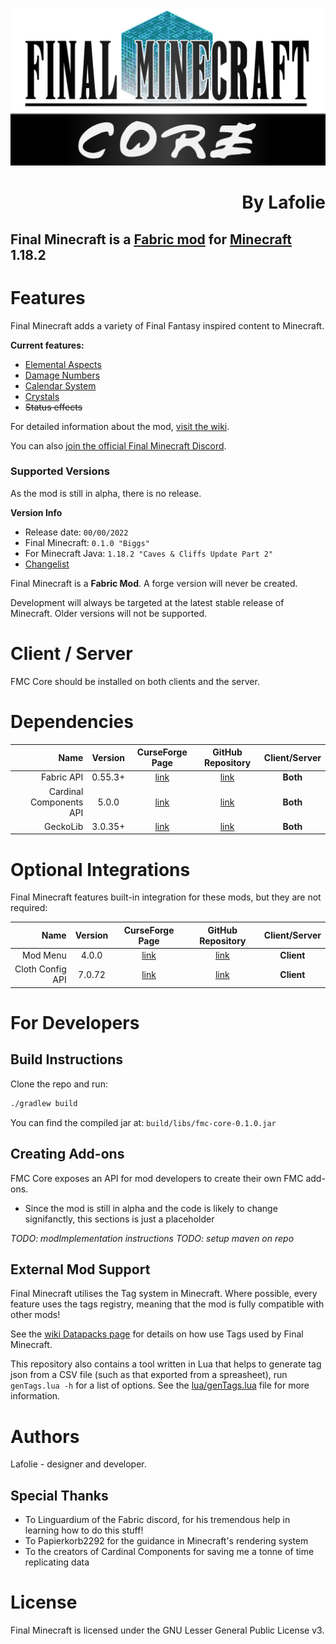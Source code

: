 ![FMC Logo](asset/fmcLogo.png "FMC Logo")
<h1 align=right> By Lafolie </h1>

## Final Minecraft is a [Fabric mod](https://www.fabricmc.net/) for [Minecraft](https://www.minecraft.net/en-us) 1.18.2



# Features

Final Minecraft adds a variety of Final Fantasy inspired content to Minecraft.

**Current features:**
* [Elemental Aspects](https://github.com/Lafolie/Final-Minecraft/wiki/Elemental-Aspects)
* [Damage Numbers](https://github.com/Lafolie/Final-Minecraft/wiki/Damage-Numbers)
* [Calendar System](#)
* [Crystals](https://github.com/Lafolie/Final-Minecraft/wiki/Crystals)
* ~~Status effects~~

For detailed information about the mod, [visit the wiki](https://github.com/Lafolie/Final-Minecraft/wiki).

You can also [join the official Final Minecraft Discord](https://discord.gg/Kv6umW2vzy).
### Supported Versions

As the mod is still in alpha, there is no release.

**Version Info**
* Release date: `00/00/2022`
* Final Minecraft: `0.1.0 "Biggs"`
* For Minecraft Java: `1.18.2 "Caves & Cliffs Update Part 2"`
* [Changelist](wiki/Version-History)

Final Minecraft is a **Fabric Mod**. A forge version will never be created.

Development will always be targeted at the latest stable release of Minecraft. Older versions will not be supported.

# Client / Server

FMC Core should be installed on both clients and the server.

# Dependencies

|                    Name | Version | CurseForge Page   | GitHub Repository | Client/Server |
|------------------------:|:-------:|:-----------------:|:-----------------:|:-------------:|
|              Fabric API | 0.55.3+ | [link][fabric_CF] | [link][fabric_GH] | **Both**      |
| Cardinal Components API | 5.0.0   | [link][cca_CF]    | [link][cca_GH]    | **Both**      |
|                GeckoLib | 3.0.35+ | [link][gecko_CF]  | [link][gecko_GH]  | **Both**      |

# Optional Integrations
Final Minecraft features built-in integration for these mods, but they are not required:

|                    Name | Version | CurseForge Page   | GitHub Repository | Client/Server |
|------------------------:|:-------:|:-----------------:|:-----------------:|:-------------:|
|                Mod Menu | 4.0.0   | [link][mm_CF]     | [link][mm_GH]     | **Client**    |
|        Cloth Config API | 7.0.72  | [link][ccfg_CF]   | [link][ccfg_GH]   | **Client**    |

# For Developers

## Build Instructions

Clone the repo and run:

```bash
./gradlew build
```

You can find the compiled jar at: `build/libs/fmc-core-0.1.0.jar`

## Creating Add-ons
FMC Core exposes an API for mod developers to create their own FMC add-ons.

* Since the mod is still in alpha and the code is likely to change signifanctly, this sections is just a placeholder

*TODO: modImplementation instructions*
*TODO: setup maven on repo*


## External Mod Support
Final Minecraft utilises the Tag system in Minecraft. Where possible, every feature uses the tags registry, meaning that the mod is fully compatible with other mods!

See the [wiki Datapacks page](https://github.com/Lafolie/Final-Minecraft/wiki/Datapacks) for details on how use Tags used by Final Minecraft.

This repository also contains a tool written in Lua that helps to generate tag json from a CSV file (such as that exported from a spreasheet), run `genTags.lua -h` for a list of options. See the [lua/genTags.lua](lua/genTags.lua) file for more information.

# Authors

Lafolie - designer and developer.

## Special Thanks
* To Linguardium of the Fabric discord, for his tremendous help in learning how to do this stuff!
* To Papierkorb2292 for the guidance in Minecraft's rendering system
* To the creators of Cardinal Components for saving me a tonne of time replicating data

# License

Final Minecraft is licensed under the GNU Lesser General Public License v3.

[fabric_CF]: https://www.curseforge.com/minecraft/mc-mods/fabric-api
[fabric_GH]: https://github.com/FabricMC/fabric
[cca_CF]: https://www.curseforge.com/minecraft/mc-mods/cardinal-components
[cca_GH]: https://github.com/OnyxStudios/Cardinal-Components-API
[ccfg_CF]: https://www.curseforge.com/minecraft/mc-mods/cloth-config
[ccfg_GH]: https://github.com/shedaniel/cloth-config
[mm_CF]: https://www.curseforge.com/minecraft/mc-mods/modmenu
[mm_GH]: https://github.com/TerraformersMC/ModMenu
[gecko_CF]: https://www.curseforge.com/minecraft/mc-mods/geckolib
[gecko_GH]: https://github.com/bernie-g/geckolib
